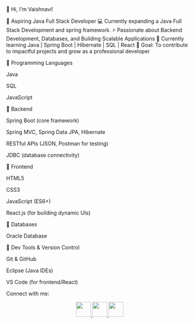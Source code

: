 👋 Hi, I'm Vaishnavi!

🚀 Aspiring Java Full Stack Developer
💻 Currently expanding a Java Full Stack Development and spring framework.
⚡ Passionate about Backend Development, Databases, and Building Scalable Applications
🌱 Currently learning Java | Spring Boot | Hibernate | SQL | React
🎯 Goal: To contribute to impactful projects and grow as a professional developer

🔹 Programming Languages

Java

SQL

JavaScript


🔹 Backend

Spring Boot (core framework)

Spring MVC, Spring Data JPA, Hibernate

RESTful APIs (JSON, Postman for testing)

JDBC (database connectivity)

🔹 Frontend

HTML5

CSS3

JavaScript (ES6+)

React.js (for building dynamic UIs)



🔹 Databases

Oracle Database

🔹 Dev Tools & Version Control

Git & GitHub

Eclipse (Java IDEs)

VS Code (for frontend/React)

Connect with me:


<p align="center">
  <a href="https://www.linkedin.com/in/vaishnavi-shinde-b26729233" target="_blank">
    <img src="https://skillicons.dev/icons?i=linkedin" width="40" height="40"/>
  </a>
  <a href="https://github.com/Shinde-Vaishnavii" target="_blank">
    <img src="https://skillicons.dev/icons?i=github" width="40" height="40"/>
  </a>
  <a href="mailto:vaishnavicshinde2@gmail.com">
    <img src="https://skillicons.dev/icons?i=gmail" width="40" height="40"/>
  </a>
</p>
